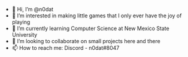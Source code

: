 - 👋 Hi, I’m @n0dat
- 👀 I’m interested in making little games that I only ever have the joy of playing
- 🌱 I’m currently learning Computer Science at New Mexico State University
- 💞️ I’m looking to collaborate on small projects here and there
- 📫 How to reach me: Discord - n0dat#8047

<!---
n0dat/n0dat is a ✨ special ✨ repository because its `README.md` (this file) appears on your GitHub profile.
You can click the Preview link to take a look at your changes.
--->
